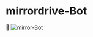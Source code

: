 # mirrordrive-Bot
🤣 
[![mirror-Bot](https://telegra.ph/file/b02788a8c2c7ca546d369.jpg)](https://t.me/MirrorDrive)
